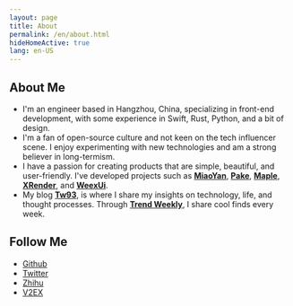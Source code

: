 ```yaml
---
layout: page
title: About
permalink: /en/about.html
hideHomeActive: true
lang: en-US
---
```


## About Me

- I'm an engineer based in Hangzhou, China, specializing in front-end development, with some experience in Swift, Rust, Python, and a bit of design.
- I'm a fan of open-source culture and not keen on the tech influencer scene. I enjoy experimenting with new technologies and am a strong believer in long-termism.
- I have a passion for creating products that are simple, beautiful, and user-friendly. I've developed projects such as [**MiaoYan**](https://github.com/tw93/MiaoYan), [**Pake**](https://github.com/tw93/pake), [**Maple**](https://github.com/tw93/Maple), [**XRender**](https://xrender.fun/), and [**WeexUi**](https://apache.github.io/incubator-weex-ui/).
- My blog [**Tw93**](https://tw93.fun/), is where I share my insights on technology, life, and thought processes. Through [**Trend Weekly**](https://weekly.tw93.fun/), I share cool finds every week.

## Follow Me

- [Github](https://github.com/{{site.github}})
- [Twitter](https://twitter.com/{{site.twitter}})
- [Zhihu](https://www.zhihu.com/people/{{site.zhihu}})
- [V2EX](https://www.v2ex.com/member/{{site.v2ex}})
